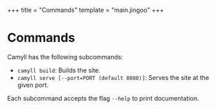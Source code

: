 +++
title = "Commands"
template = "main.jingoo"
+++

# Commands

Camyll has the following subcommands:

- `camyll build`: Builds the site.
- `camyll serve [--port=PORT (default 8080)]`: Serves the site at the given
  port.

Each subcommand accepts the flag `--help` to print documentation.
